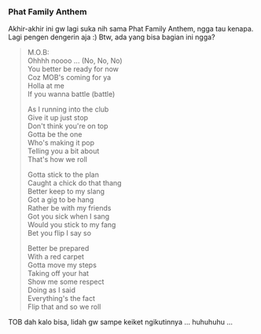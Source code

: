 ### Phat Family Anthem

Akhir-akhir ini gw lagi suka nih sama Phat Family Anthem, ngga tau kenapa. Lagi pengen dengerin aja :)
Btw, ada yang bisa bagian ini ngga?

>M.O.B:  
>Ohhhh noooo ... (No, No, No)  
>You better be ready for now  
>Coz MOB's coming for ya  
>Holla at me  
>If you wanna battle (battle)
>
>As I running into the club  
>Give it up just stop  
>Don't think you're on top  
>Gotta be the one  
>Who's making it pop  
>Telling you a bit about  
>That's how we roll
>
>Gotta stick to the plan  
>Caught a chick do that thang  
>Better keep to my slang  
>Got a gig to be hang  
>Rather be with my friends  
>Got you sick when I sang  
>Would you stick to my fang  
>Bet you flip I say so
>
>Better be prepared  
>With a red carpet  
>Gotta move my steps  
>Taking off your hat  
>Show me some respect  
>Doing as I said  
>Everything's the fact  
>Flip that and so we roll

TOB dah kalo bisa, lidah gw sampe keiket ngikutinnya ... huhuhuhu ...

<!-- METADATA: {"time": "2004-09-06 20:40:24", "title": "Phat Family Anthem"} -->
